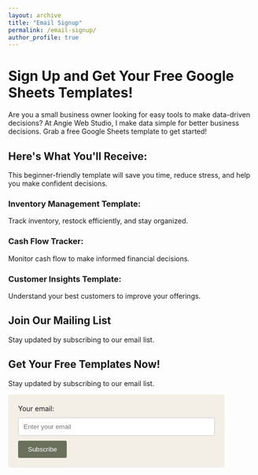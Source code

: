 ```yaml
---
layout: archive
title: "Email Signup"
permalink: /email-signup/
author_profile: true
---
```


<h1>Sign Up and Get Your Free Google Sheets Templates!</h1>
<p>Are you a small business owner looking for easy tools to make data-driven decisions? At Angie Web Studio, I make data simple for better business decisions. Grab a free Google Sheets template to get started!</p>

<h2>Here's What You'll Receive:</h2>
<p>This beginner-friendly template will save you time, reduce stress, and help you make confident decisions.</p>

<h3>Inventory Management Template:</h3>
<p>Track inventory, restock efficiently, and stay organized.</p>

<h3>Cash Flow Tracker:</h3>
<p>Monitor cash flow to make informed financial decisions.</p>

<h3>Customer Insights Template:</h3>
<p>Understand your best customers to improve your offerings.</p>

<h2>Join Our Mailing List</h2>
<p>Stay updated by subscribing to our email list.</p>

<h2>Get Your Free Templates Now!</h2>
<p>Stay updated by subscribing to our email list.</p>

<form action="https://formspree.io/f/mrbgzvqp" method="POST">
  <label>Your email:
    <input type="email" name="email" placeholder="Enter your email" required>
  </label>
  <button type="submit">Subscribe</button>
</form>

<style>
  /* Custom styles for the email signup form */
  form {
    background-color: #f4efe6;
    padding: 20px;
    border-radius: 5px;
    max-width: 400px;
    /* Remove centering */
    margin: 0;  /* Remove 'auto' to stop centering */
  }

  input[type="email"] {
    width: 100%;
    padding: 10px;
    margin: 10px 0;
    border-radius: 3px;
    border: 1px solid #ccc;
  }

  button {
    background-color: #6b705c;
    color: white;
    padding: 10px 20px;
    border: none;
    border-radius: 3px;
    cursor: pointer;
  }

  button:hover {
    background-color: #d4a373;
  }
</style>
